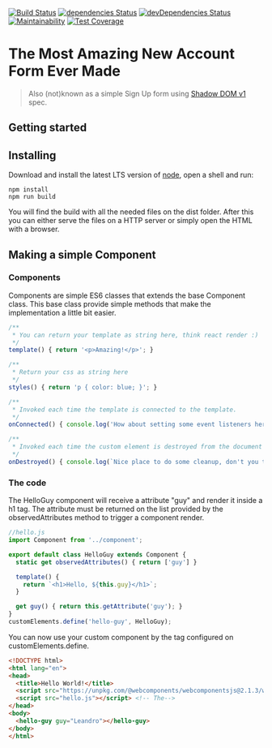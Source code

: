 [![Build Status](https://travis-ci.org/leandrogaspar/work-at-olist-front.svg?branch=master)](https://travis-ci.org/leandrogaspar/work-at-olist-front)
[![dependencies Status](https://david-dm.org/leandrogaspar/work-at-olist-front/status.svg)](https://david-dm.org/leandrogaspar/work-at-olist-front)
[![devDependencies Status](https://david-dm.org/leandrogaspar/work-at-olist-front/dev-status.svg)](https://david-dm.org/leandrogaspar/work-at-olist-front?type=dev)
[![Maintainability](https://api.codeclimate.com/v1/badges/7560336c203482768061/maintainability)](https://codeclimate.com/github/leandrogaspar/work-at-olist-front/maintainability)
[![Test Coverage](https://api.codeclimate.com/v1/badges/7560336c203482768061/test_coverage)](https://codeclimate.com/github/leandrogaspar/work-at-olist-front/test_coverage)

# The Most Amazing New Account Form Ever Made
> Also (not)known as a simple Sign Up form using [Shadow DOM v1](https://developers.google.com/web/fundamentals/web-components/shadowdom) spec.

## Getting started

## Installing

Download and install the latest LTS version of [node](https://nodejs.org/en/download/), open a shell and run: 

```shell
npm install
npm run build
```

You will find the build with all the needed files on the dist folder. After this you can either serve the files on a HTTP server or simply open the HTML with a browser.

## Making a simple Component

### Components

Components are simple ES6 classes that extends the base Component class. This base class provide simple methods that make the implementation a little bit easier.

```js
/**
 * You can return your template as string here, think react render :)
 */
template() { return '<p>Amazing!</p>'; }

/**
 * Return your css as string here
 */
styles() { return 'p { color: blue; }'; }

/**
 * Invoked each time the template is connected to the template.
 */
onConnected() { console.log('How about setting some event listeners here, for click maybe?'); }

/**
 * Invoked each time the custom element is destroyed from the document's DOM.
 */
onDestroyed() { console.log(`Nice place to do some cleanup, don't you think?`); }
```

### The code

The HelloGuy component will receive a attribute "guy" and render it inside a h1 tag. The attribute must be returned on the list provided by the observedAttributes method to trigger a component render.

```js
//hello.js
import Component from '../component';

export default class HelloGuy extends Component {
  static get observedAttributes() { return ['guy'] }

  template() {
    return `<h1>Hello, ${this.guy}</h1>`;
  }

  get guy() { return this.getAttribute('guy'); }
}
customElements.define('hello-guy', HelloGuy);
```

You can now use your custom component by the tag configured on customElements.define.

```html
<!DOCTYPE html>
<html lang="en">
<head>
  <title>Hello World!</title>
  <script src="https://unpkg.com/@webcomponents/webcomponentsjs@2.1.3/webcomponents-loader.js"></script>
  <script src="hello.js"></script> <!-- The-->
</head>
<body>
  <hello-guy guy="Leandro"></hello-guy>
</body>
</html>
```
